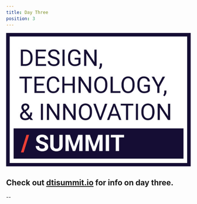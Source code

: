 ```yaml
---
title: Day Three
position: 3
---
```


![summit-logo.jpg](/assets/img/projects/SUMMITweek-Winter-2018/summit-logo.jpg)


## Check out [dtisummit.io](http://dtisummit.io) for info on day three.


--


